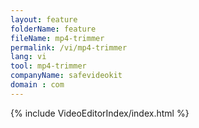 ```yaml
---
layout: feature
folderName: feature
fileName: mp4-trimmer
permalink: /vi/mp4-trimmer
lang: vi
tool: mp4-trimmer
companyName: safevideokit
domain : com
---
```


{% include VideoEditorIndex/index.html %}

   